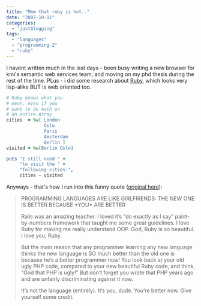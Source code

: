 ```yaml
---
title: "Mmm that ruby is hot.."
date: "2007-10-11"
categories: 
  - "justblogging"
tags: 
  - "languages"
  - "programming-2"
  - "ruby"
---
```


I havent written much in the last days - been busy writing a new browser for kmi's semantic web services team, and moving on my phd thesis during the rest of the time. PLus - i did some research about [Ruby](https://www.ruby-lang.org/en/), which looks very lisp-alike BUT is web oriented too.

```ruby
# Ruby knows what you
# mean, even if you
# want to do math on
# an entire Array
cities  = %w[ London
              Oslo
              Paris
              Amsterdam
              Berlin ]
visited = %w[Berlin Oslo]

puts "I still need " +
     "to visit the " +
     "following cities:",
     cities - visited
```

Anyways - that's how I run into this funny quote ([original here](http://www.oreillynet.com/ruby/blog/2007/09/7_reasons_i_switched_back_to_p_1.html)):

> PROGRAMMING LANGUAGES ARE LIKE GIRLFRIENDS: THE NEW ONE IS BETTER BECAUSE \*YOU\* ARE BETTER 
> 
> Rails was an amazing teacher. I loved it’s “do exactly as I say” paint-by-numbers framework that taught me some great guidelines. I love Ruby for making me really understand OOP. God, Ruby is so beautiful. I love you, Ruby. 
> 
> But the main reason that any programmer learning any new language thinks the new language is SO much better than the old one is because he’s a better programmer now! You look back at your old ugly PHP code, compared to your new beautiful Ruby code, and think, “God that PHP is ugly!” But don’t forget you wrote that PHP years ago and are unfairly discriminating against it now. 
> 
> It’s not the language (entirely). It’s you, dude. You’re better now. Give yourself some credit.
